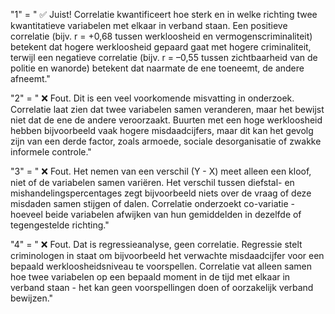 "1" = " ✅ Juist! Correlatie kwantificeert hoe sterk en in welke richting twee kwantitatieve variabelen met elkaar in verband staan. Een positieve correlatie (bijv. r = +0,68 tussen werkloosheid en vermogenscriminaliteit) betekent dat hogere werkloosheid gepaard gaat met hogere criminaliteit, terwijl een negatieve correlatie (bijv. r = –0,55 tussen zichtbaarheid van de politie en wanorde) betekent dat naarmate de ene toeneemt, de andere afneemt."

"2" = " ❌ Fout. Dit is een veel voorkomende misvatting in onderzoek. Correlatie laat zien dat twee variabelen samen veranderen, maar het bewijst niet dat de ene de andere veroorzaakt. Buurten met een hoge werkloosheid hebben bijvoorbeeld vaak hogere misdaadcijfers, maar dit kan het gevolg zijn van een derde factor, zoals armoede, sociale desorganisatie of zwakke informele controle."

"3" = " ❌ Fout. Het nemen van een verschil (Y - X) meet alleen een kloof, niet of de variabelen samen variëren. Het verschil tussen diefstal- en mishandelingspercentages zegt bijvoorbeeld niets over de vraag of deze misdaden samen stijgen of dalen. Correlatie onderzoekt co-variatie - hoeveel beide variabelen afwijken van hun gemiddelden in dezelfde of tegengestelde richting."

"4" = " ❌ Fout. Dat is regressieanalyse, geen correlatie. Regressie stelt criminologen in staat om bijvoorbeeld het verwachte misdaadcijfer voor een bepaald werkloosheidsniveau te voorspellen. Correlatie vat alleen samen hoe twee variabelen op een bepaald moment in de tijd met elkaar in verband staan - het kan geen voorspellingen doen of oorzakelijk verband bewijzen."